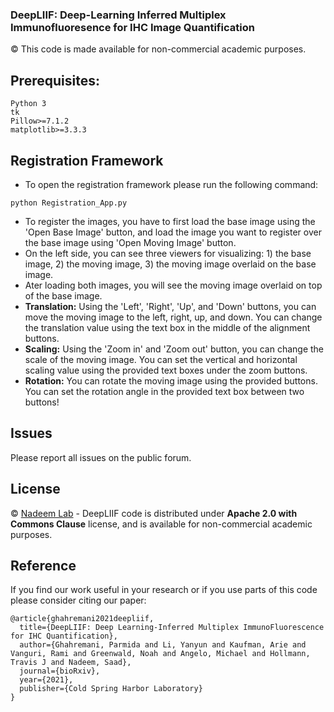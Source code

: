### DeepLIIF: Deep-Learning Inferred Multiplex Immunofluoresence for IHC Image Quantification

© This code is made available for non-commercial academic purposes.

## Prerequisites:
```del
Python 3
tk
Pillow>=7.1.2
matplotlib>=3.3.3
```
## Registration Framework
* To open the registration framework please run the following command:
```
python Registration_App.py
```

* To register the images, you have to first load the base image using the 'Open Base Image' button, and load the image you want to register over the base image using 'Open Moving Image' button.
* On the left side, you can see three viewers for visualizing: 1) the base image, 2) the moving image, 3) the moving image overlaid on the base image.
* Ater loading both images, you will see the moving image overlaid on top of the base image.
* **Translation:** Using the 'Left', 'Right', 'Up', and 'Down' buttons, you can move the moving image to the left, right, up, and down. You can change the translation value using the text box in the middle of the alignment buttons.
* **Scaling:** Using the 'Zoom in' and 'Zoom out' button, you can change the scale of the moving image. You can set the vertical and horizontal scaling value using the provided text boxes under the zoom buttons.
* **Rotation:** You can rotate the moving image using the provided buttons. You can set the rotation angle in the provided text box between two buttons!


## Issues
Please report all issues on the public forum.

## License
© [Nadeem Lab](https://nadeemlab.org/) - DeepLIIF code is distributed under **Apache 2.0 with Commons Clause** license, and is available for non-commercial academic purposes. 

## Reference
If you find our work useful in your research or if you use parts of this code please consider citing our paper:
```
@article{ghahremani2021deepliif,
  title={DeepLIIF: Deep Learning-Inferred Multiplex ImmunoFluorescence for IHC Quantification},
  author={Ghahremani, Parmida and Li, Yanyun and Kaufman, Arie and Vanguri, Rami and Greenwald, Noah and Angelo, Michael and Hollmann, Travis J and Nadeem, Saad},
  journal={bioRxiv},
  year={2021},
  publisher={Cold Spring Harbor Laboratory}
}
```
